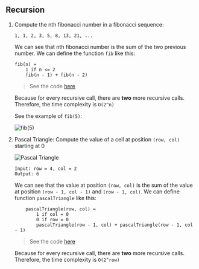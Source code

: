 ## Recursion

1.  Compute the nth fibonacci number in a fibonacci sequence:

        1, 1, 2, 3, 5, 8, 13, 21, ...

    We can see that nth fibonacci number is the sum of the two previous number. We can define the function `fib` like this:

        fib(n) =
            1 if n <= 2
            fib(n - 1) + fib(n - 2)

    > See the code [here](https://github.com/alphazero-wd/algorithms-and-data-structures/blob/1_recursion/fibonacci.py)

    Because for every recursive call, there are **two** more recursive calls. Therefore, the time complexity is `O(2^n)`

    See the example of `fib(5)`:

    ![fib(5)](https://i.stack.imgur.com/QVSdv.png)

2.  Pascal Triangle: Compute the value of a cell at position `(row, col)` starting at 0

    ![Pascal Triangle](https://upload.wikimedia.org/wikipedia/commons/0/0d/PascalTriangleAnimated2.gif)

        Input: row = 4, col = 2
        Output: 6

    We can see that the value at position `(row, col)` is the sum of the value at position `(row - 1, col - 1)` and `(row - 1, col)`. We can define function `pascalTriangle` like this:

            pascalTriangle(row, col) =
                1 if col = 0
                0 if row = 0
                pascalTriangle(row - 1, col) + pascalTriangle(row - 1, col - 1)

    > See the code [here](https://github.com/alphazero-wd/algorithms-and-data-structures/blob/1_recursion/pascalTriangle.py)

    Because for every recursive call, there are **two** more recursive calls. Therefore, the time complexity is `O(2^row)`
